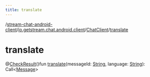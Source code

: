 ```yaml
---
title: translate
---
```

/[stream-chat-android-client](../../index.md)/[io.getstream.chat.android.client](../index.md)/[ChatClient](index.md)/[translate](translate.md)  
  
  
  
# translate  
@[CheckResult](https://developer.android.com/reference/kotlin/androidx/annotation/CheckResult.html)()fun [translate](translate.md)(messageId: [String](https://kotlinlang.org/api/latest/jvm/stdlib/kotlin/-string/index.html), language: [String](https://kotlinlang.org/api/latest/jvm/stdlib/kotlin/-string/index.html)): Call&lt;[Message](../../io.getstream.chat.android.client.models/Message/index.md)&gt;
